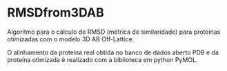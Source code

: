 # RMSDfrom3DAB

Algoritmo para o cálculo de RMSD (métrica de similaridade) para proteínas otimizadas com o modelo 3D AB Off-Lattice. 

O alinhamento da proteína real obtida no banco de dados aberto PDB e da proteína otimizada é realizado com a  biblioteca em python PyMOL.
